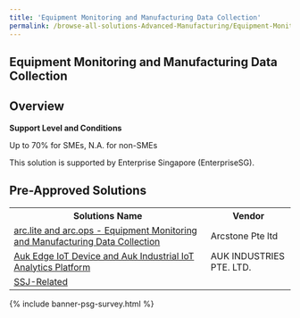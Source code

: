 ```yaml
---
title: 'Equipment Monitoring and Manufacturing Data Collection'
permalink: /browse-all-solutions-Advanced-Manufacturing/Equipment-Monitoring-and-Manufacturing-Data-Collection
---
```


## Equipment Monitoring and Manufacturing Data Collection
## Overview

**Support Level and Conditions**

Up to 70% for SMEs, N.A. for non-SMEs

This solution is supported by Enterprise Singapore (EnterpriseSG).

## Pre-Approved Solutions

<table>
<tr>
<th style='width: auto;'><b>Solutions Name</b></th>
<th style='width: 30%;'><b>Vendor</b></th>
</tr>
<tr>
<td><a href='/productivity-solutions-grant/solutionrepo/solution1911' target='_blank'>arc.lite and arc.ops - Equipment Monitoring and Manufacturing Data Collection</a><br></td>
<td>Arcstone Pte ltd</td>
</tr>
<tr>
<td><a href='/productivity-solutions-grant/solutionrepo/solution1927' target='_blank'>Auk Edge IoT Device and Auk Industrial IoT Analytics Platform</a><br></td>
<td>AUK INDUSTRIES PTE. LTD.</td>
</tr>
<tr>
<td><a href='/productivity-solutions-grant/solutionrepo/solution3639' target='_blank'>SSJ-Related</a><br></td>
<td></td>
</tr>
</table>

{% include banner-psg-survey.html %}
